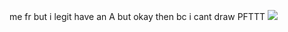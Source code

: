 me fr but i legit have an A but okay then bc i cant draw PFTTT
![](https://media.discordapp.net/attachments/1057393153881165847/1170046870077321327/tumblr_inline_phwh7b9JTr1w0aona_500.png?ex=65579e10&is=65452910&hm=56a78c88c23e29861b0ec9120792670c65fbdf040d0d36f726ad454a3477947b&)

